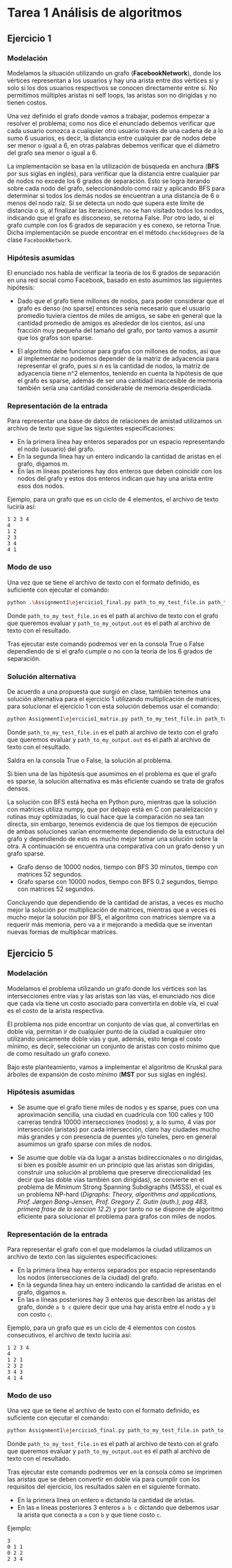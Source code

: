 # Tarea 1 Análisis de algoritmos

## Ejercicio 1

### Modelación

Modelamos la situación utilizando un grafo (**FacebookNetwork**), donde los vértices representan a los usuarios y hay una arista entre dos vértices si y solo si los dos usuarios respectivos se conocen directamente entre sí. No permitimos múltiples aristas ni self loops, las aristas son no dirigidas y no tienen costos.

Una vez definido el grafo donde vamos a trabajar, podemos empezar a resolver el problema; como nos dice el enunciado debemos verificar que cada usuario conozca a cualquier otro usuario través de una cadena de a lo sumo 6 usuarios, es decir, la distancia entre cualquier par de nodos debe ser menor o igual a 6, en otras palabras debemos verificar que el diámetro del grafo sea menor o igual a 6.

La implementación se basa en la utilización de búsqueda en anchura (**BFS** por sus siglas en inglés), para verificar que la distancia entre cualquier par de nodos no excede los 6 grados de separación. Esto se logra iterando sobre cada nodo del grafo, seleccionándolo como raíz y aplicando BFS para determinar si todos los demás nodos se encuentran a una distancia de 6 o menos del nodo raíz. Si se detecta un nodo que supera este límite de distancia o si, al finalizar las iteraciones, no se han visitado todos los nodos, indicando que el grafo es disconexo, se retorna False. Por otro lado, si el grafo cumple con los 6 grados de separación y es conexo, se retorna True. Dicha implementación se puede encontrar en el método ``check6degrees`` de la clase ``FacebookNetwork``.

### Hipótesis asumidas

El enunciado nos habla de verificar la teoría de los 6 grados de separación en una red social como Facebook, basado en esto asumimos las siguientes hipótesis:

- Dado que el grafo tiene millones de nodos, para poder considerar que el grafo es denso (no sparse) entonces sería necesario que el usuario promedio tuviera cientos de miles de amigos, se sabe en general que la cantidad promedio de amigos es alrededor de los cientos, así una fracción muy pequeña del tamaño del grafo, por tanto vamos a asumir que los grafos son sparse.

- El algoritmo debe funcionar para grafos con millones de nodos, así que al implementar no podemos depender de la matriz de adyacencia para representar el grafo, pues si n es la cantidad de nodos, la matriz de adyacencia tiene n^2 elementos, teniendo en cuenta la hipótesis de que el grafo es sparse, además de ser una cantidad inaccesible de memoria también sería una cantidad considerable de memoria desperdiciada.

### Representación de la entrada

Para representar una base de datos de relaciones de amistad utilizamos un archivo de texto que sigue las siguientes especificaciones:

- En la primera línea hay enteros separados por un espacio representando el nodo (usuario) del grafo.
- En la segunda línea hay un entero indicando la cantidad de aristas en el grafo, digamos m.
- En las m líneas posteriores hay dos enteros que deben coincidir con los nodos del grafo y estos dos enteros indican que hay una arista entre esos dos nodos.

Ejemplo, para un grafo que es un ciclo de 4 elementos, el archivo de texto luciría así:

```text
1 2 3 4
4
1 2
2 3
3 4
4 1
```

<!-- Es posible encontrar más archivos de ejemplo en la carpeta tests_eje1. -->

### Modo de uso

Una vez que se tiene el archivo de texto con el formato definido, es suficiente con ejecutar el comando:

```bash
python .\Assignment1\ejercicio1_final.py path_to_my_test_file.in path_to_my_output.out
```

Donde ``path_to_my_test_file.in`` es el path al archivo de texto con el grafo que queremos evaluar y ``path_to_my_output.out`` es el path al archivo de texto con el resultado.

Tras ejecutar este comando podremos ver en la consola True o False dependiendo de si el grafo cumple o no con la teoría de los 6 grados de separación.

<!-- ### Testeo

Para propósitos de testeo pusimos varios archivos de texto con descripciones de grafos en la carpeta tests_eje1, varios de estos fueron escritos a mano con el propósito de evaluar grafos con estructuras particulares, por ejemplo caminos, ciclos, grafos no conexos, etc.

Adicionalmente, en Assignment1\generate_test1.py, tenemos un script para generar grafos de forma aleatoria para poder testear aún más el algoritmo, podemos generar un archivo de texto con un grafo aleatorio ejecutando el comando:

```bash
python Assignment1\generate_test1.py path_to_my_test_file.txt n m
```

Donde path_to_my_test_file.txt es el path donde queremos que quede guardado el grafo recién generado, n la cantidad de nodos del grafo a generar y m la cantidad de aristas. -->

<!-- ### Visualización

Para asistir en el testeo hemos agregado un script de visualización, para así poder graficar y verificar la corrección de los resultados manualmente de forma fácil, para hacer esto es suficiente con ejecutar el comando:

```bash
python .\Assignment1\plot_graph.py path_to_my_test_file.txt
```

Donde path_to_my_test_file.txt es el path a un archivo de texto con el grafo que queremos visualizar. -->

### Solución alternativa

De acuerdo a una propuesta que surgió en clase, también tenemos una solución alternativa para el ejercicio 1 utilizando multiplicación de matrices, para solucionar el ejercicio 1 con esta solución debemos usar el comando:

```bash
python Assignment1\ejercicio1_matrix.py path_to_my_test_file.in path_to_my_output.out
```
Donde ``path_to_my_test_file.in`` es el path al archivo de texto con el grafo que queremos evaluar y ``path_to_my_output.out`` es el path al archivo de texto con el resultado.

Saldra en la consola True o False, la solución al problema.

Si bien una de las hipótesis que asumimos en el problema es que el grafo es sparse, la solución alternativa es más eficiente cuando se trata de grafos densos.

La solución con BFS está hecha en Python puro, mientras que la solución con matrices utiliza numpy, que por debajo está en C con paralelización y rutinas muy optimizadas, lo cual hace que la comparación no sea tan directa, sin embargo, tenemos evidencia de que los tiempos de ejecución de ambas soluciones varían enormemente dependiendo de la estructura del grafo y dependiendo de esto es mucho mejor tomar una solución sobre la otra. A continuación se encuentra una comparativa con un grafo denso y un grafo sparse.

- Grafo denso de 10000 nodos, tiempo con BFS 30 minutos, tiempo con matrices 52 segundos.
- Grafo sparse con 10000 nodos, tiempo con BFS 0.2 segundos, tiempo con matrices 52 segundos.

Concluyendo que dependiendo de la cantidad de aristas, a veces es mucho mejor la solución por multiplicación de matrices, mientras que a veces es mucho mejor la solución por BFS, el algoritmo con matrices siempre va a requerir más memoria, pero va a ir mejorando a medida que se inventan nuevas formas de multiplicar matrices.

## Ejercicio 5

### Modelación

Modelamos el problema utilizando un grafo donde los vértices son las intersecciones entre vías y las aristas son las vías, el enunciado nos dice que cada vía tiene un costo asociado para convertirla en doble vía, el cual es el costo de la arista respectiva.

El problema nos pide encontrar un conjunto de vías que, al convertirlas en doble vía, permitan ir de cualquier punto de la ciudad a cualquier otro utilizando únicamente doble vías y que, además, esto tenga el costo mínimo, es decir, seleccionar un conjunto de aristas con costo mínimo que de como resultado un grafo conexo.

Bajo este planteamiento, vamos a implementar el algoritmo de Kruskal para árboles de expansión de costo mínimo (**MST** por sus siglas en inglés).

### Hipótesis asumidas

- Se asume que el grafo tiene miles de nodos y es sparse, pues con una aproximación sencilla, una ciudad en cuadrícula con 100 calles y 100 carreras tendrá 10000 intersecciones (nodos) y, a lo sumo, 4 vías por intersección (aristas) por cada intersección, claro hay ciudades mucho más grandes y con presencia de puentes y/o túneles, pero en general asumimos un grafo sparse con miles de nodos.

- Se asume que doble vía da lugar a aristas bidireccionales o no dirigidas, si bien es posible asumir en un principio que las aristas son dirigidas, construir una solución al problema que preserve direccionalidad (es decir que las doble vías también son dirigidas), se convierte en el problema de Minimum Strong Spanning Subdigraphs (MSSS), el cual es un problema NP-hard (*Digraphs: Theory, algorithms and applications,  Prof. Jørgen Bang-Jensen, Prof. Gregory Z. Gutin (auth.), pag 483, primera frase de la seccion 12.2*) y por tanto no se dispone de algoritmo eficiente para solucionar el problema para grafos con miles de nodos.

### Representación de la entrada

Para representar el grafo con el que modelamos la ciudad utilizamos un archivo de texto con las siguientes especificaciones:

- En la primera línea hay enteros separados por espacio representando los nodos (intersecciones de la ciudad) del grafo.
- En la segunda línea hay un entero indicando la cantidad de aristas en el grafo, digamos `m`.
- En las `m` líneas posteriores hay 3 enteros que describen las aristas del grafo, donde `a b c` quiere decir que una hay arista entre el nodo `a` y `b` con costo `c`.

Ejemplo, para un grafo que es un ciclo de 4 elementos con costos consecutivos, el archivo de texto luciría así:

```text
1 2 3 4
4
1 2 1
2 3 2
3 4 3
4 1 4
```

<!-- Es posible encontrar más archivos de ejemplo en la carpeta tests_eje5. -->

### Modo de uso

Una vez que se tiene el archivo de texto con el formato definido, es suficiente con ejecutar el comando:

```bash
python Assignment1\ejercicio5_final.py path_to_my_test_file.in path_to_my_output.out
```

Donde ``path_to_my_test_file.in`` es el path al archivo de texto con el grafo que queremos evaluar y ``path_to_my_output.out`` es el path al archivo de texto con el resultado.

Tras ejecutar este comando podremos ver en la consola cómo se imprimen las aristas que se deben convertir en doble vía para cumplir con los requisitos del ejercicio, los resultados salen en el siguiente formato.

- En la primera línea un entero `m` dictando la cantidad de aristas.
- En las `m` líneas posteriores 3 enteros `a b c` dictando que debemos usar la arista que conecta a `a` con `b` y que tiene costo `c`.

Ejemplo:

```text
3
0 1 1
0 2 2
2 3 4
```

<!-- ### Testeo

Al igual que en el ejercicio anterior hemos escrito archivos de texto con grafos de diversas estructuras para probar el algoritmo, se puede generar grafos aleatorios con peso utilizando el comando:

```bash
python Assignment1\generate_test5.py n m min_cost max_cost path_to_my_test_file.txt
```

Donde n es la cantidad de nodos en el grafo a generar, m la cantidad de aristas, min_cost y max_cost los costos mínimos y máximos de las aristas y path_to_my_test_file.txt el path al archivo donde queremos guardar el grafo aleatorio generado.

### Visualización

Al igual que en el ejercicio anterior agregamos un script de visualización, la diferencia importante es que con este script podemos visualizar grafos con peso.

```bash
python .\Assignment1\plot_weighted_graph.py path_to_my_test_file.txt
```

Donde path_to_my_test_file.txt es el path a un archivo de texto con el grafo que queremos visualizar. -->